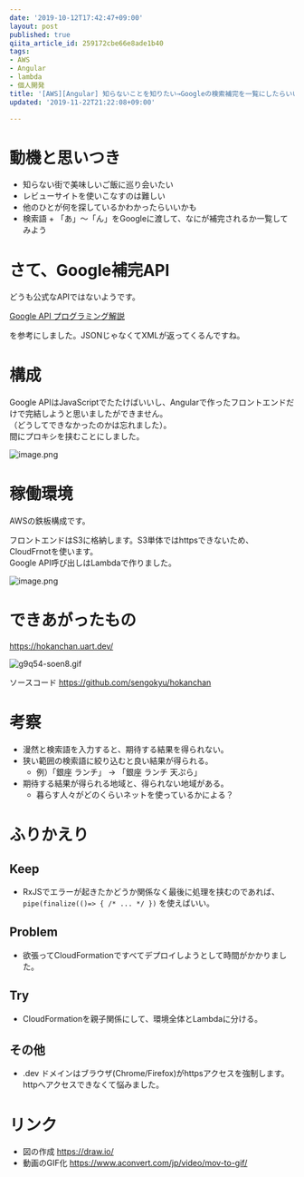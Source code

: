 ```yaml
---
date: '2019-10-12T17:42:47+09:00'
layout: post
published: true
qiita_article_id: 259172cbe66e8ade1b40
tags:
- AWS
- Angular
- lambda
- 個人開発
title: '[AWS][Angular] 知らないことを知りたい→Googleの検索補完を一覧にしたらいい？'
updated: '2019-11-22T21:22:08+09:00'

---
```

# 動機と思いつき  
  
* 知らない街で美味しいご飯に巡り会いたい  
* レビューサイトを使いこなすのは難しい  
* 他のひとが何を探しているかわかったらいいかも  
* 検索語 + 「あ」〜「ん」をGoogleに渡して、なにが補完されるか一覧してみよう  
  
# さて、Google補完API  
  
どうも公式なAPIではないようです。  
  
[Google API プログラミング解説](https://so-zou.jp/web-app/tech/web-api/google/suggest/)  
  
を参考にしました。JSONじゃなくてXMLが返ってくるんですね。  
  
# 構成  
  
Google APIはJavaScriptでたたけばいいし、Angularで作ったフロントエンドだけで完結しようと思いましたができません。  
（どうしてできなかったのかは忘れました）。  
間にプロキシを挟むことにしました。  
  
![image.png](/assets/images/e4ba6815-86d3-086b-40e3-01a5d40bd631.png)  
  
# 稼働環境  
  
AWSの鉄板構成です。  
  
フロントエンドはS3に格納します。S3単体ではhttpsできないため、CloudFrnotを使います。  
Google API呼び出しはLambdaで作りました。  
  
  
![image.png](/assets/images/4403c3bd-e8e1-fe90-6189-71e5021180e1.png)  
  
# できあがったもの  
  
https://hokanchan.uart.dev/  
  
![g9q54-soen8.gif](/assets/images/e9f5a83a-2b9a-ddf2-fdb0-b24c480c95e0.gif)  
  
ソースコード https://github.com/sengokyu/hokanchan  
  
# 考察  
  
* 漫然と検索語を入力すると、期待する結果を得られない。  
* 狭い範囲の検索語に絞り込むと良い結果が得られる。  
    * 例）「銀座 ランチ」 → 「銀座 ランチ 天ぷら」  
* 期待する結果が得られる地域と、得られない地域がある。  
    * 暮らす人々がどのくらいネットを使っているかによる？  
  
  
# ふりかえり  
  
## Keep  
  
* RxJSでエラーが起きたかどうか関係なく最後に処理を挟むのであれば、`pipe(finalize(()=> { /* ... */ })` を使えばいい。  
  
## Problem  
  
* 欲張ってCloudFormationですべてデプロイしようとして時間がかかりました。  
  
## Try  
  
* CloudFormationを親子関係にして、環境全体とLambdaに分ける。  
  
## その他  
  
* .dev ドメインはブラウザ(Chrome/Firefox)がhttpsアクセスを強制します。httpへアクセスできなくて悩みました。  
  
  
# リンク  
  
- 図の作成 https://draw.io/  
- 動画のGIF化 https://www.aconvert.com/jp/video/mov-to-gif/  
